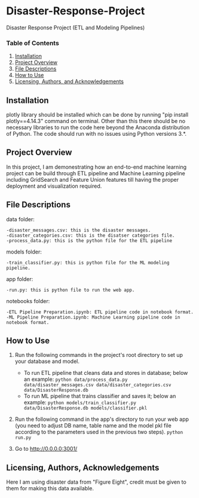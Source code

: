 # Disaster-Response-Project
Disaster Response Project (ETL and Modeling Pipelines)

### Table of Contents

1. [Installation](#installation)
2. [Project Overview](#overview)
3. [File Descriptions](#files)
4. [How to Use](#how_to_use)
5. [Licensing, Authors, and Acknowledgements](#licensing)

## Installation <a name="installation"></a>

plotly library should be installed which can be done by running "pip install plotly==4.14.3" command on terminal.
Other than this there should be no necessary libraries to run the code here beyond the Anaconda distribution of Python.  The code should run with no issues using Python versions 3.*.

## Project Overview<a name="overview"></a>

In this project, I am demonestrating how an end-to-end machine learning project can be build through ETL pipeline and Machine Learning pipeline including GridSearch and Feature Union features till having the proper deployment and visualization required.

## File Descriptions<a name="files"></a>

data folder:

    -disaster_messages.csv: this is the disaster messages.
    -disaster_categories.csv: this is the disatser categories file.
    -process_data.py: this is the python file for the ETL pipeline

models folder:

    -train_classifier.py: this is python file for the ML modeling pipeline.
    
app folder:

    -run.py: this is python file to run the web app.

notebooks folder:

    -ETL Pipeline Preparation.ipynb: ETL pipeline code in notebook format.
    -ML Pipeline Preparation.ipynb: Machine Learning pipeline code in notebook format.


## How to Use<a name="how_to_use"></a>

1. Run the following commands in the project's root directory to set up your database and model.

    - To run ETL pipeline that cleans data and stores in database; below an example:
        `python data/process_data.py data/disaster_messages.csv data/disaster_categories.csv data/DisasterResponse.db`
    - To run ML pipeline that trains classifier and saves it; below an example:
        `python models/train_classifier.py data/DisasterResponse.db models/classifier.pkl`

2. Run the following command in the app's directory to run your web app (you need to adjust DB name, table name and the model pkl file according to the parameters used in the previous two steps).
    `python run.py`

3. Go to http://0.0.0.0:3001/


## Licensing, Authors, Acknowledgements<a name="licensing"></a>

Here I am using disaster data from "Figure Eight", credit must be given to them for making this data available.





